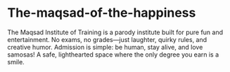 # The-maqsad-of-the-happiness
The Maqsad Institute of Training is a parody institute built for pure fun and entertainment. No exams, no grades—just laughter, quirky rules, and creative humor. Admission is simple: be human, stay alive, and love samosas! A safe, lighthearted space where the only degree you earn is a smile.
